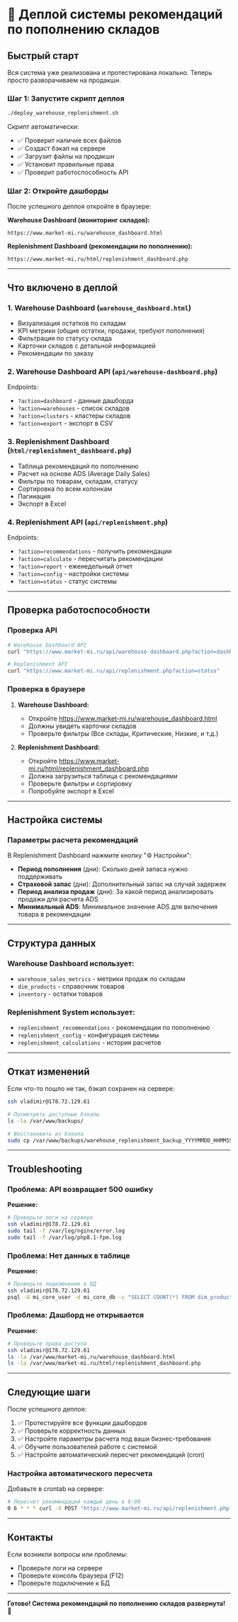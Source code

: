 # 🚀 Деплой системы рекомендаций по пополнению складов

## Быстрый старт

Вся система уже реализована и протестирована локально. Теперь просто разворачиваем на продакшн.

### Шаг 1: Запустите скрипт деплоя

```bash
./deploy_warehouse_replenishment.sh
```

Скрипт автоматически:

-   ✅ Проверит наличие всех файлов
-   ✅ Создаст бэкап на сервере
-   ✅ Загрузит файлы на продакшн
-   ✅ Установит правильные права
-   ✅ Проверит работоспособность API

### Шаг 2: Откройте дашборды

После успешного деплоя откройте в браузере:

**Warehouse Dashboard (мониторинг складов):**

```
https://www.market-mi.ru/warehouse_dashboard.html
```

**Replenishment Dashboard (рекомендации по пополнению):**

```
https://www.market-mi.ru/html/replenishment_dashboard.php
```

---

## Что включено в деплой

### 1. Warehouse Dashboard (`warehouse_dashboard.html`)

-   Визуализация остатков по складам
-   KPI метрики (общие остатки, продажи, требуют пополнения)
-   Фильтрация по статусу склада
-   Карточки складов с детальной информацией
-   Рекомендации по заказу

### 2. Warehouse Dashboard API (`api/warehouse-dashboard.php`)

Endpoints:

-   `?action=dashboard` - данные дашборда
-   `?action=warehouses` - список складов
-   `?action=clusters` - кластеры складов
-   `?action=export` - экспорт в CSV

### 3. Replenishment Dashboard (`html/replenishment_dashboard.php`)

-   Таблица рекомендаций по пополнению
-   Расчет на основе ADS (Average Daily Sales)
-   Фильтры по товарам, складам, статусу
-   Сортировка по всем колонкам
-   Пагинация
-   Экспорт в Excel

### 4. Replenishment API (`api/replenishment.php`)

Endpoints:

-   `?action=recommendations` - получить рекомендации
-   `?action=calculate` - пересчитать рекомендации
-   `?action=report` - еженедельный отчет
-   `?action=config` - настройки системы
-   `?action=status` - статус системы

---

## Проверка работоспособности

### Проверка API

```bash
# Warehouse Dashboard API
curl "https://www.market-mi.ru/api/warehouse-dashboard.php?action=dashboard&limit=1"

# Replenishment API
curl "https://www.market-mi.ru/api/replenishment.php?action=status"
```

### Проверка в браузере

1. **Warehouse Dashboard:**

    - Откройте https://www.market-mi.ru/warehouse_dashboard.html
    - Должны увидеть карточки складов
    - Проверьте фильтры (Все склады, Критические, Низкие, и т.д.)

2. **Replenishment Dashboard:**
    - Откройте https://www.market-mi.ru/html/replenishment_dashboard.php
    - Должна загрузиться таблица с рекомендациями
    - Проверьте фильтры и сортировку
    - Попробуйте экспорт в Excel

---

## Настройка системы

### Параметры расчета рекомендаций

В Replenishment Dashboard нажмите кнопку "⚙️ Настройки":

-   **Период пополнения** (дни): Сколько дней запаса нужно поддерживать
-   **Страховой запас** (дни): Дополнительный запас на случай задержек
-   **Период анализа продаж** (дни): За какой период анализировать продажи для расчета ADS
-   **Минимальный ADS**: Минимальное значение ADS для включения товара в рекомендации

---

## Структура данных

### Warehouse Dashboard использует:

-   `warehouse_sales_metrics` - метрики продаж по складам
-   `dim_products` - справочник товаров
-   `inventory` - остатки товаров

### Replenishment System использует:

-   `replenishment_recommendations` - рекомендации по пополнению
-   `replenishment_config` - конфигурация системы
-   `replenishment_calculations` - история расчетов

---

## Откат изменений

Если что-то пошло не так, бэкап сохранен на сервере:

```bash
ssh vladimir@178.72.129.61

# Посмотреть доступные бэкапы
ls -la /var/www/backups/

# Восстановить из бэкапа
sudo cp /var/www/backups/warehouse_replenishment_backup_YYYYMMDD_HHMMSS/* /var/www/market-mi.ru/
```

---

## Troubleshooting

### Проблема: API возвращает 500 ошибку

**Решение:**

```bash
# Проверьте логи на сервере
ssh vladimir@178.72.129.61
sudo tail -f /var/log/nginx/error.log
sudo tail -f /var/log/php8.1-fpm.log
```

### Проблема: Нет данных в таблице

**Решение:**

```bash
# Проверьте подключение к БД
ssh vladimir@178.72.129.61
psql -U mi_core_user -d mi_core_db -c "SELECT COUNT(*) FROM dim_products;"
```

### Проблема: Дашборд не открывается

**Решение:**

```bash
# Проверьте права доступа
ssh vladimir@178.72.129.61
ls -la /var/www/market-mi.ru/warehouse_dashboard.html
ls -la /var/www/market-mi.ru/html/replenishment_dashboard.php
```

---

## Следующие шаги

После успешного деплоя:

1. ✅ Протестируйте все функции дашбордов
2. ✅ Проверьте корректность данных
3. ✅ Настройте параметры расчета под ваши бизнес-требования
4. ✅ Обучите пользователей работе с системой
5. ✅ Настройте автоматический пересчет рекомендаций (cron)

### Настройка автоматического пересчета

Добавьте в crontab на сервере:

```bash
# Пересчет рекомендаций каждый день в 6:00
0 6 * * * curl -X POST "https://www.market-mi.ru/api/replenishment.php?action=calculate"
```

---

## Контакты

Если возникли вопросы или проблемы:

-   Проверьте логи на сервере
-   Проверьте консоль браузера (F12)
-   Проверьте подключение к БД

---

**Готово! Система рекомендаций по пополнению складов развернута! 🎉**
